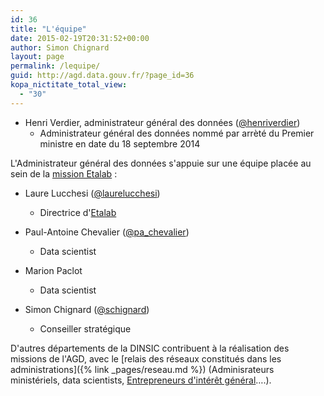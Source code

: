 ```yaml
---
id: 36
title: "L'équipe"
date: 2015-02-19T20:31:52+00:00
author: Simon Chignard
layout: page
permalink: /lequipe/
guid: http://agd.data.gouv.fr/?page_id=36
kopa_nictitate_total_view:
  - "30"
---
```


* Henri Verdier, administrateur général des données ([@henriverdier](https://www.twitter.com/henriverdier))
  * Administrateur général des données nommé par arrèté du Premier ministre en date du 18 septembre 2014
  
L'Administrateur général des données s'appuie sur une équipe placée au sein de la [mission Etalab](https://www.etalab.gouv.fr/qui-sommes-nous) :

* Laure Lucchesi ([@laurelucchesi](http://www.twitter.com/laurelucchesi))
  * Directrice d'[Etalab](https://www.etalab.gouv.fr/qui-sommes-nous)

* Paul-Antoine Chevalier ([@pa_chevalier](http://www.twitter.com/pa_chevalier))
  * Data scientist

* Marion Paclot
  * Data scientist

* Simon Chignard ([@schignard](http://twitter.com/schignard))
  * Conseiller stratégique

D'autres départements de la DINSIC contribuent à la réalisation des missions de l'AGD, avec le [relais des réseaux constitués dans les administrations]({% link _pages/reseau.md %}) (Adminisrateurs ministériels, data scientists, [Entrepreneurs d'intérêt général](https://www.etalab.gouv.fr/entrepreneurs-dinteret-general)&#8230;.).
